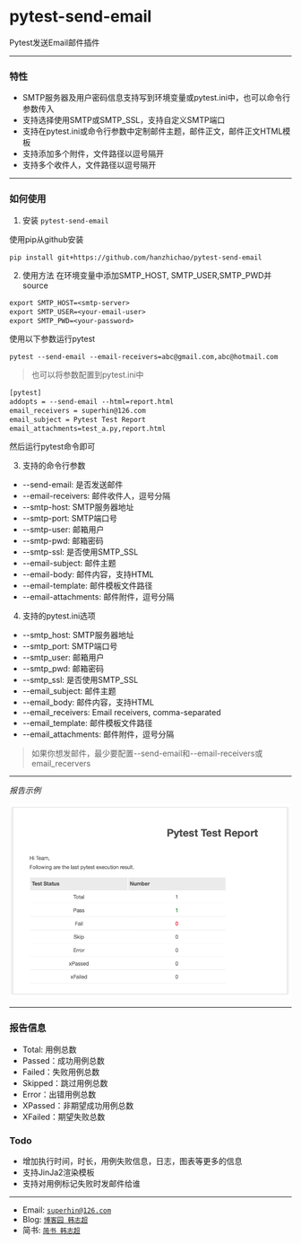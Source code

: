 # pytest-send-email

Pytest发送Email邮件插件

---

### 特性

- SMTP服务器及用户密码信息支持写到环境变量或pytest.ini中，也可以命令行参数传入
- 支持选择使用SMTP或SMTP_SSL，支持自定义SMTP端口
- 支持在pytest.ini或命令行参数中定制邮件主题，邮件正文，邮件正文HTML模板
- 支持添加多个附件，文件路径以逗号隔开
- 支持多个收件人，文件路径以逗号隔开

---

### 如何使用

1. 安装 `pytest-send-email`

使用pip从github安装
```
pip install git+https://github.com/hanzhichao/pytest-send-email
```

2. 使用方法
在环境变量中添加SMTP_HOST, SMTP_USER,SMTP_PWD并source
```
export SMTP_HOST=<smtp-server>
export SMTP_USER=<your-email-user>
export SMTP_PWD=<your-password>
```

使用以下参数运行pytest
```
pytest --send-email --email-receivers=abc@gmail.com,abc@hotmail.com
```

> 也可以将参数配置到pytest.ini中
```
[pytest]
addopts = --send-email --html=report.html
email_receivers = superhin@126.com
email_subject = Pytest Test Report
email_attachments=test_a.py,report.html
```
然后运行pytest命令即可

3. 支持的命令行参数

- --send-email: 是否发送邮件
- --email-receivers: 邮件收件人，逗号分隔
- --smtp-host: SMTP服务器地址
- --smtp-port: SMTP端口号
- --smtp-user: 邮箱用户
- --smtp-pwd: 邮箱密码
- --smtp-ssl: 是否使用SMTP_SSL
- --email-subject: 邮件主题
- --email-body: 邮件内容，支持HTML
- --email-template: 邮件模板文件路径
- --email-attachments: 邮件附件，逗号分隔

4. 支持的pytest.ini选项

- --smtp_host: SMTP服务器地址
- --smtp_port: SMTP端口号
- --smtp_user: 邮箱用户
- --smtp_pwd: 邮箱密码
- --smtp_ssl: 是否使用SMTP_SSL
- --email_subject: 邮件主题
- --email_body: 邮件内容，支持HTML
- --email_receivers: Email receivers, comma-separated
- --email_template: 邮件模板文件路径
- --email_attachments: 邮件附件，逗号分隔

> 如果你想发邮件，最少要配置--send-email和--email-receivers或email_recervers
---

*报告示例*

<img src="pytest_email.png" alt="pytest_email.png">

---

### 报告信息

- Total: 用例总数
- Passed：成功用例总数
- Failed：失败用例总数
- Skipped：跳过用例总数
- Error：出错用例总数
- XPassed：非期望成功用例总数
- XFailed：期望失败总数

### Todo
- 增加执行时间，时长，用例失败信息，日志，图表等更多的信息
- 支持JinJa2渲染模板
- 支持对用例标记失败时发邮件给谁

---

- Email: <a href="mailto:superhin@126.com?Subject=Pytest%20Email" target="_blank">`superhin@126.com`</a> 
- Blog: <a href="https://www.cnblogs.com/superhin/" target="_blank">`博客园 韩志超`</a>
- 简书: <a href="https://www.jianshu.com/u/0115903ded22" target="_blank">`简书 韩志超`</a>

